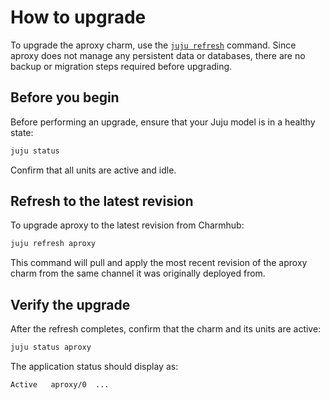# How to upgrade

To upgrade the aproxy charm, use the [`juju refresh`](https://documentation.ubuntu.com/juju/3.6/reference/juju-cli/list-of-juju-cli-commands/refresh/) command.
Since aproxy does not manage any persistent data or databases, there are no backup or migration steps required before upgrading.

## Before you begin

Before performing an upgrade, ensure that your Juju model is in a healthy state:

```bash
juju status
```

Confirm that all units are active and idle.

## Refresh to the latest revision

To upgrade aproxy to the latest revision from Charmhub:

```bash
juju refresh aproxy
```

This command will pull and apply the most recent revision of the aproxy charm from the same channel it was originally deployed from.

## Verify the upgrade

After the refresh completes, confirm that the charm and its units are active:

```bash
juju status aproxy
```

The application status should display as:

```
Active   aproxy/0  ...
```
